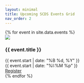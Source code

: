```yaml
---
layout: minimal
title: Upcoming SCDS Events Grid
nav_order: 2 
---
```


<link
  rel="stylesheet"
  href="./assets/css/swiper.css"
/>
<link rel="stylesheet" href="./assets/css/events2grid.css">
<script src="https://ajax.googleapis.com/ajax/libs/jquery/3.7.1/jquery.min.js"></script>
<script src="./assets/js/swiper-bundle.min.js"></script>

<div class="swiper mySwiper">
    <div class="swiper-wrapper">
{% for event in site.data.events %}
<div class="swiper-slide">
        <img class="event-banner" src="{{ event.image }}">
        <div class="event-details">
          <h3 class="event-title">{{ event.title }}</h3>
          <div class="event-date">{{ event.start | date: "%B %d, %Y" }}</div>
          <div class="event-time">{{ event.start | date: "%I:%M %p" }}</div>
          <div class="event-location"></div>
        </div>
        <div class="event-register-cell">
          <a href="{{ event.url }}" class="register-button">Register</a>
        </div>
    </div>
{% endfor %}
    </div>
  </div>
